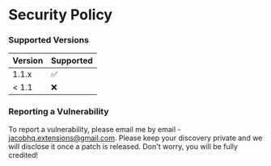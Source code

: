 # Security Policy

### Supported Versions

| Version | Supported          |
| ------- | ------------------ |
| 1.1.x   | :white_check_mark: |
| < 1.1   | :x:                |

### Reporting a Vulnerability

To report a vulnerability, please email me by email - [jacobhq.extensions@gmail.com](mailto:jacobhq.extensions@gmail.com). Please keep your discovery private and we will disclose it once a patch is released. Don't worry, you will be fully credited!
